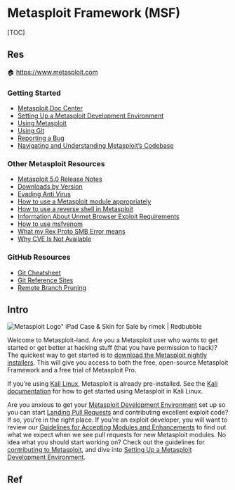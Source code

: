 # Metasploit Framework (MSF)

[TOC]



## Res
🏠 https://www.metasploit.com

### Getting Started
- [Metasploit Doc Center](https://docs.metasploit.com)
- [Setting Up a Metasploit Development Environment](https://docs.metasploit.com/docs/development/get-started/setting-up-a-metasploit-development-environment.html)
- [Using Metasploit](https://docs.metasploit.com/docs/using-metasploit/basics/using-metasploit.html)
- [Using Git](https://docs.metasploit.com/docs/development/get-started/git/using-git.html)
- [Reporting a Bug](https://docs.metasploit.com/docs/using-metasploit/getting-started/reporting-a-bug.html)
- [Navigating and Understanding Metasploit’s Codebase](https://docs.metasploit.com/docs/development/get-started/navigating-and-understanding-metasploits-codebase.html)

### Other Metasploit Resources
- [Metasploit 5.0 Release Notes](https://docs.metasploit.com/docs/development/roadmap/metasploit-5-release-notes.html)
- [Downloads by Version](https://docs.metasploit.com/docs/development/maintainers/downloads-by-version.html)
- [Evading Anti Virus](https://docs.metasploit.com/docs/using-metasploit/intermediate/evading-anti-virus.html)
- [How to use a Metasploit module appropriately](https://docs.metasploit.com/docs/using-metasploit/basics/how-to-use-a-metasploit-module-appropriately.html)
- [How to use a reverse shell in Metasploit](https://docs.metasploit.com/docs/using-metasploit/basics/how-to-use-a-reverse-shell-in-metasploit.html)
- [Information About Unmet Browser Exploit Requirements](https://docs.metasploit.com/docs/using-metasploit/other/information-about-unmet-browser-exploit-requirements.html)
- [How to use msfvenom](https://docs.metasploit.com/docs/using-metasploit/basics/how-to-use-msfvenom.html)
- [What my Rex Proto SMB Error means](https://docs.metasploit.com/docs/development/developing-modules/libraries/smb_library/what-my-rex-proto-smb-error-means.html)
- [Why CVE Is Not Available](https://docs.metasploit.com/docs/using-metasploit/other/why-cve-is-not-available.html)

### GitHub Resources
- [Git Cheatsheet](https://docs.metasploit.com/docs/development/get-started/git/git-cheatsheet.html)
- [Git Reference Sites](https://docs.metasploit.com/docs/development/get-started/git/git-reference-sites.html)
- [Remote Branch Pruning](https://docs.metasploit.com/docs/development/get-started/git/remote-branch-pruning.html)



## Intro
![Metasploit Logo" iPad Case & Skin for Sale by rimek | Redbubble](../../../../../../Assets/Pics/334D0663-177A-4707-BEF8-CDB00CE2976D.jpeg)

Welcome to Metasploit-land. Are you a Metasploit user who wants to get started or get better at hacking stuff (that you have permission to hack)? The quickest way to get started is to [download the Metasploit nightly installers](https://docs.metasploit.com/docs/using-metasploit/getting-started/nightly-installers.html). This will give you access to both the free, open-source Metasploit Framework and a free trial of Metasploit Pro.

If you’re using [Kali Linux](https://kali.org/), Metasploit is already pre-installed. See the [Kali documentation](https://kali.org/docs/tools/starting-metasploit-framework-in-kali/) for how to get started using Metasploit in Kali Linux.

Are you anxious to get your [Metasploit Development Environment](https://docs.metasploit.com/docs/development/get-started/setting-up-a-metasploit-development-environment.html) set up so you can start [Landing Pull Requests](https://docs.metasploit.com/docs/development/maintainers/process/landing-pull-requests.html) and contributing excellent exploit code? If so, you’re in the right place. If you’re an exploit developer, you will want to review our [Guidelines for Accepting Modules and Enhancements](https://docs.metasploit.com/docs/development/maintainers/process/guidelines-for-accepting-modules-and-enhancements.html) to find out what we expect when we see pull requests for new Metasploit modules. No idea what you should start working on? Check out the guidelines for [contributing to Metasploit](https://docs.metasploit.com/docs/development/get-started/contributing-to-metasploit.html), and dive into [Setting Up a Metasploit Development Environment](https://docs.metasploit.com/docs/development/get-started/setting-up-a-metasploit-development-environment.html).



## Ref